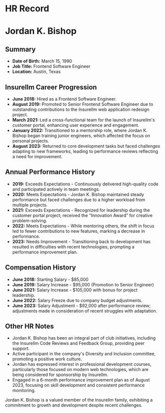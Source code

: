 # HR Record

# Jordan K. Bishop

## Summary

- **Date of Birth:** March 15, 1990
- **Job Title:** Frontend Software Engineer
- **Location:** Austin, Texas

## Insurellm Career Progression

- **June 2018:** Hired as a Frontend Software Engineer.
- **August 2019:** Promoted to Senior Frontend Software Engineer due to outstanding contributions to the Insurellm web application redesign project.
- **March 2021:** Led a cross-functional team for the launch of Insurellm's customer portal, enhancing user experience and engagement.
- **January 2022:** Transitioned to a mentorship role, where Jordan K. Bishop began training junior engineers, which affected the focus on personal projects.
- **August 2023:** Returned to core development tasks but faced challenges adapting to new frameworks, leading to performance reviews reflecting a need for improvement.

## Annual Performance History

- **2019:** Exceeds Expectations - Continuously delivered high-quality code and participated actively in team meetings.
- **2020:** Meets Expectations - Jordan K. Bishop maintained steady performance but faced challenges due to a higher workload from multiple projects.
- **2021:** Exceeds Expectations - Recognized for leadership during the customer portal project; received the “Innovation Award” for creative problem-solving.
- **2022:** Meets Expectations - While mentoring others, the shift in focus led to fewer contributions to new features, marking a decrease in performance.
- **2023:** Needs Improvement - Transitioning back to development has resulted in difficulties with recent technologies, prompting a performance improvement plan.

## Compensation History

- **June 2018:** Starting Salary - $85,000
- **June 2019:** Salary Increase - $95,000 (Promotion to Senior Engineer)
- **June 2021:** Salary Increase - $105,000 with bonus for project leadership.
- **June 2022:** Salary Freeze due to company budget adjustments.
- **June 2023:** Salary Adjustment - $92,000 after performance review; adjustments made in consideration of recent struggles with adaptation.

## Other HR Notes

- Jordan K. Bishop has been an integral part of club initiatives, including the Insurellm Code Reviews and Feedback Group, providing peer support.
- Active participant in the company's Diversity and Inclusion committee, promoting a positive work culture.
- Jordan has expressed interest in professional development courses, particularly those focused on modern web technologies, which are being considered for sponsorship by Insurellm.
- Engaged in a 6-month performance improvement plan as of August 2023, focusing on skill development and consistent performance monitoring.

Jordan K. Bishop is a valued member of the Insurellm family, exhibiting a commitment to growth and development despite recent challenges.
